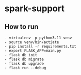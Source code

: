 # spark-support

## How to run
```
- virtualenv -p python3.11 venv
- source venv/bin/actiate
- pip install -r requirements.txt
- export FLASK_APP=main.py
- flask db init
- flask db migrate
- flask db upgrade
- flask run --debug
```